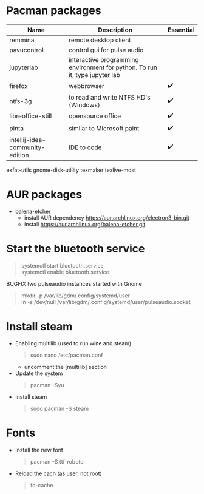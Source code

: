 # Pacman packages
Name | Description | Essential
--- | --- | ---
remmina | remote desktop client
pavucontrol | control gui for pulse audio
jupyterlab | interactive programming environment for python. To run it, type jupyter lab
firefox | webbrowser | :heavy_check_mark:
ntfs-3g | to read and write NTFS HD's (Windows)  | :heavy_check_mark:
libreoffice-still | opensource office | :heavy_check_mark:
pinta  | similar to Microsoft paint | :heavy_check_mark:
intellij-idea-community-edition | IDE to code | :heavy_check_mark:
exfat-utils
gnome-disk-utility
texmaker
texlive-most

# AUR packages
* balena-etcher
  * install AUR dependency https://aur.archlinux.org/electron3-bin.git
  * install https://aur.archlinux.org/balena-etcher.git

# Start the bluetooth service
> systemctl start bluetooth.service\
> systemctl enable bluetooth.service

BUGFIX two pulseaudio instances started with Gnome
> mkdir -p  /var/lib/gdm/.config/systemd/user\
> ln -s /dev/null  /var/lib/gdm/.config/systemd/user/pulseaudio.socket

# Install steam
* Enabling multilib (used to run wine and steam)
  > sudo nano /etc/pacman.conf
	* uncomment the [multilib] section
* Update the system
  > pacman -Syu
* Install steam
  > sudo pacman -S steam

# Fonts
* Install the new font
  > pacman -S ttf-roboto
* Reload the cach (as user, not root)
  > fc-cache
